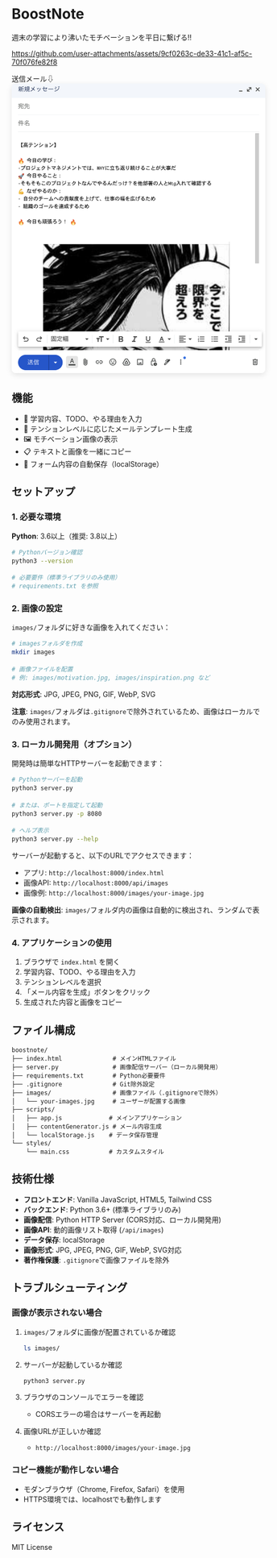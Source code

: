 # BoostNote

週末の学習により沸いたモチベーションを平日に繋げる!!

https://github.com/user-attachments/assets/9cf0263c-de33-41c1-af5c-70f076fe82f8

送信メール⇩
<img src="./screenshot.png" alt="BoostNote スクリーンショット" width="800" height="600" style="max-width: 100%; height: auto; border-radius: 8px; box-shadow: 0 4px 12px rgba(0,0,0,0.1);">

## 機能

- 📝 学習内容、TODO、やる理由を入力
- 🎯 テンションレベルに応じたメールテンプレート生成
- 🖼️ モチベーション画像の表示
- 📋 テキストと画像を一緒にコピー
- 💾 フォーム内容の自動保存（localStorage）

## セットアップ

### 1. 必要な環境

**Python**: 3.6以上（推奨: 3.8以上）

```bash
# Pythonバージョン確認
python3 --version

# 必要要件（標準ライブラリのみ使用）
# requirements.txt を参照
```

### 2. 画像の設定

`images/`フォルダに好きな画像を入れてください：

```bash
# imagesフォルダを作成
mkdir images

# 画像ファイルを配置
# 例: images/motivation.jpg, images/inspiration.png など
```

**対応形式**: JPG, JPEG, PNG, GIF, WebP, SVG

**注意**: `images/`フォルダは`.gitignore`で除外されているため、画像はローカルでのみ使用されます。

### 3. ローカル開発用（オプション）

開発時は簡単なHTTPサーバーを起動できます：

```bash
# Pythonサーバーを起動
python3 server.py

# または、ポートを指定して起動
python3 server.py -p 8080

# ヘルプ表示
python3 server.py --help
```

サーバーが起動すると、以下のURLでアクセスできます：
- アプリ: `http://localhost:8000/index.html`
- 画像API: `http://localhost:8000/api/images`
- 画像例: `http://localhost:8000/images/your-image.jpg`

**画像の自動検出**: `images/`フォルダ内の画像は自動的に検出され、ランダムで表示されます。

### 4. アプリケーションの使用

1. ブラウザで `index.html` を開く
2. 学習内容、TODO、やる理由を入力
3. テンションレベルを選択
4. 「メール内容を生成」ボタンをクリック
5. 生成された内容と画像をコピー

## ファイル構成

```
boostnote/
├── index.html              # メインHTMLファイル
├── server.py               # 画像配信サーバー（ローカル開発用）
├── requirements.txt        # Python必要要件
├── .gitignore              # Git除外設定
├── images/                 # 画像ファイル（.gitignoreで除外）
│   └── your-images.jpg     # ユーザーが配置する画像
├── scripts/
│   ├── app.js             # メインアプリケーション
│   ├── contentGenerator.js # メール内容生成
│   └── localStorage.js    # データ保存管理
└── styles/
    └── main.css           # カスタムスタイル
```

## 技術仕様

- **フロントエンド**: Vanilla JavaScript, HTML5, Tailwind CSS
- **バックエンド**: Python 3.6+ (標準ライブラリのみ)
- **画像配信**: Python HTTP Server (CORS対応、ローカル開発用)
- **画像API**: 動的画像リスト取得 (`/api/images`)
- **データ保存**: localStorage
- **画像形式**: JPG, JPEG, PNG, GIF, WebP, SVG対応
- **著作権保護**: `.gitignore`で画像ファイルを除外

## トラブルシューティング

### 画像が表示されない場合

1. `images/`フォルダに画像が配置されているか確認
   ```bash
   ls images/
   ```

2. サーバーが起動しているか確認
   ```bash
   python3 server.py
   ```

3. ブラウザのコンソールでエラーを確認
   - CORSエラーの場合はサーバーを再起動

4. 画像URLが正しいか確認
   - `http://localhost:8000/images/your-image.jpg`

### コピー機能が動作しない場合

- モダンブラウザ（Chrome, Firefox, Safari）を使用
- HTTPS環境では、localhostでも動作します

## ライセンス

MIT License

